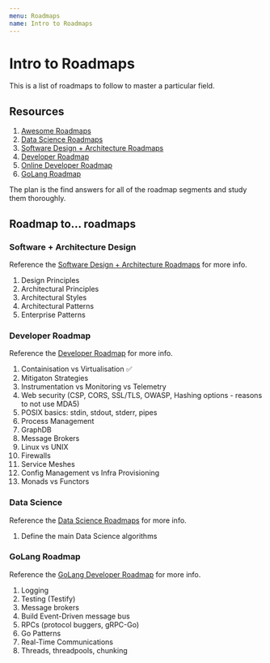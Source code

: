 ```yaml
---
menu: Roadmaps
name: Intro to Roadmaps
---
```


# Intro to Roadmaps

This is a list of roadmaps to follow to master a particular field.

## Resources

1. [Awesome Roadmaps](https://github.com/liuchong/awesome-roadmaps)
2. [Data Science Roadmaps](https://github.com/hasbrain/data-science-roadmap)
3. [Software Design + Architecture Roadmaps](https://github.com/stemmlerjs/software-design-and-architecture-roadmap)
4. [Developer Roadmap](https://github.com/kamranahmedse/developer-roadmap)
5. [Online Developer Roadmap](https://roadmap.sh/)
6. [GoLang Roadmap](https://github.com/Alikhll/golang-developer-roadmap)

The plan is the find answers for all of the roadmap segments and study them thoroughly.

## Roadmap to... roadmaps

### Software + Architecture Design

Reference the [Software Design + Architecture Roadmaps](https://github.com/stemmlerjs/software-design-and-architecture-roadmap) for more info.

1. Design Principles
2. Architectural Principles
3. Architectural Styles
4. Architectural Patterns
5. Enterprise Patterns

### Developer Roadmap

Reference the [Developer Roadmap](https://github.com/kamranahmedse/developer-roadmap) for more info.

1. Containisation vs Virtualisation ✅
2. Mitigaton Strategies
3. Instrumentation vs Monitoring vs Telemetry
4. Web security (CSP, CORS, SSL/TLS, OWASP, Hashing options - reasons to not use MDA5)
5. POSIX basics: stdin, stdout, stderr, pipes
6. Process Management
7. GraphDB
8. Message Brokers
9. Linux vs UNIX
10. Firewalls
11. Service Meshes
12. Config Management vs Infra Provisioning
13. Monads vs Functors

### Data Science

Reference the [Data Science Roadmaps](https://github.com/hasbrain/data-science-roadmap) for more info.

1. Define the main Data Science algorithms

### GoLang Roadmap

Reference the [GoLang Developer Roadmap](https://github.com/Alikhll/golang-developer-roadmap) for more info.

1. Logging
2. Testing (Testify)
3. Message brokers
4. Build Event-Driven message bus
5. RPCs (protocol buggers, gRPC-Go)
6. Go Patterns
7. Real-Time Communications
8. Threads, threadpools, chunking
